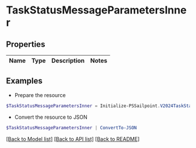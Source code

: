 # TaskStatusMessageParametersInner
## Properties

Name | Type | Description | Notes
------------ | ------------- | ------------- | -------------

## Examples

- Prepare the resource
```powershell
$TaskStatusMessageParametersInner = Initialize-PSSailpoint.V2024TaskStatusMessageParametersInner 
```

- Convert the resource to JSON
```powershell
$TaskStatusMessageParametersInner | ConvertTo-JSON
```

[[Back to Model list]](../README.md#documentation-for-models) [[Back to API list]](../README.md#documentation-for-api-endpoints) [[Back to README]](../README.md)

